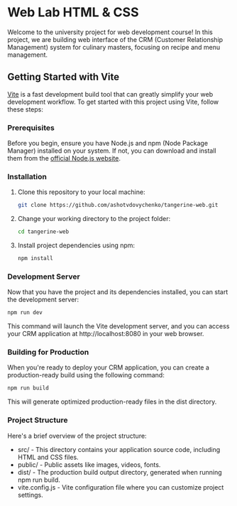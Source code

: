 # Web Lab HTML & CSS

Welcome to the university project for web development course! In this project, we are building web interface of the CRM (Customer Relationship Management) system for culinary masters, focusing on recipe and menu management.

## Getting Started with Vite

[Vite](https://vitejs.dev/) is a fast development build tool that can greatly simplify your web development workflow. To get started with this project using Vite, follow these steps:

### Prerequisites

Before you begin, ensure you have Node.js and npm (Node Package Manager) installed on your system. If not, you can download and install them from the [official Node.js website](https://nodejs.org/).

### Installation

1. Clone this repository to your local machine:
    ```bash
    git clone https://github.com/ashotvdovychenko/tangerine-web.git
    ```
2. Change your working directory to the project folder:
    ```bash
    cd tangerine-web
    ```
3. Install project dependencies using npm:
    ```bash
    npm install
    ```

### Development Server

Now that you have the project and its dependencies installed, you can start the development server:

```bash
npm run dev
```
This command will launch the Vite development server, and you can access your CRM application at http://localhost:8080 in your web browser.

### Building for Production

When you're ready to deploy your CRM application, you can create a production-ready build using the following command:
```bash
npm run build
```
This will generate optimized production-ready files in the dist directory.

### Project Structure

Here's a brief overview of the project structure:

- src/ - This directory contains your application source code, including HTML and CSS files.
- public/ - Public assets like images, videos, fonts.
- dist/ - The production build output directory, generated when running npm run build.
- vite.config.js - Vite configuration file where you can customize project settings.